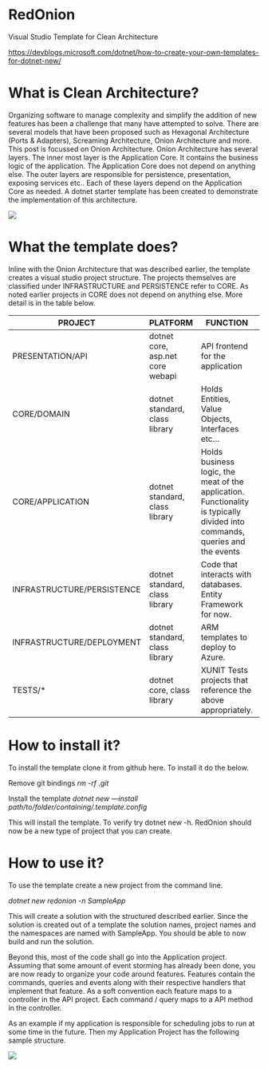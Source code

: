 # RedOnion
Visual Studio Template for Clean Architecture

https://devblogs.microsoft.com/dotnet/how-to-create-your-own-templates-for-dotnet-new/

# What is Clean Architecture?
Organizing software to manage complexity and simplify the addition of new features has been a challenge that many have attempted to solve. There are several models that have been proposed such as Hexagonal Architecture (Ports & Adapters), Screaming Architecture, Onion Architecture and more. This post is focussed on Onion Architecture. Onion Architecture has several layers. The inner most layer is the Application Core. It contains the business logic of the application. The Application Core does not depend on anything else. The outer layers are responsible for persistence, presentation, exposing services etc.. Each of these layers depend on the Application Core as needed. A dotnet starter template has been created to demonstrate the implementation of this architecture.

![]( https://secureservercdn.net/45.40.144.60/l5j.f95.myftpupload.com/wp-content/uploads/2019/08/Screen-Shot-2019-08-01-at-12.25.59-PM.png )

# What the template does?
Inline with the Onion Architecture that was described earlier, the template creates a visual studio project structure. The projects themselves are classified under INFRASTRUCTURE and PERSISTENCE refer to CORE. As noted earlier projects in CORE does not depend on anything else. More detail is in the table below.

| PROJECT	| PLATFORM | 	FUNCTION | REFERENCES |
|---------|----------|-----------|------------|
| PRESENTATION/API	| dotnet core, asp.net core webapi | API frontend for the application |	CORE/APPLICATION, INFRASTRUCTURE /PERSISTENCE |
| CORE/DOMAIN |	dotnet standard, class library |	Holds Entities, Value Objects, Interfaces etc… | |
| CORE/APPLICATION |	dotnet standard, class library | Holds business logic, the meat of the application. Functionality is typically divided into commands, queries and the events |	CORE/DOMAIN |
| INFRASTRUCTURE/PERSISTENCE | dotnet standard, class library |	Code that interacts with databases. Entity Framework for now. |	CORE/DOMAIN |
| INFRASTRUCTURE/DEPLOYMENT |	dotnet standard, class library |	ARM templates to deploy to Azure.	| |
| TESTS/* |	dotnet core, class library |	XUNIT Tests projects that reference the above appropriately.	| |

# How to install it?
To install the template clone it from github here. To install it do the below.

Remove git bindings
*rm -rf .git*

Install the template
*dotnet new —install path/to/folder/containing/.template.config*

This will install the template. To verify try dotnet new -h. RedOnion should now be a new type of project that you can create.

# How to use it?
To use the template create a new project from the command line.

*dotnet new redonion -n SampleApp*

This will create a solution with the structured described earlier. Since the solution is created out of a template the solution names, project names and the namespaces are named with SampleApp. You should be able to now build and run the solution.

Beyond this, most of the code shall go into the Application project. Assuming that some amount of event storming has already been done, you are now ready to organize your code around features. Features contain the commands, queries and events along with their respective handlers that implement that feature. As a soft convention each feature maps to a controller in the API project. Each command / query maps to a API method in the controller.

As an example if my application is responsible for scheduling jobs to run at some time in the future. Then my Application Project has the following sample structure.

![]( https://secureservercdn.net/45.40.144.60/l5j.f95.myftpupload.com/wp-content/uploads/2019/07/sample-app-layout-400x363.png )
